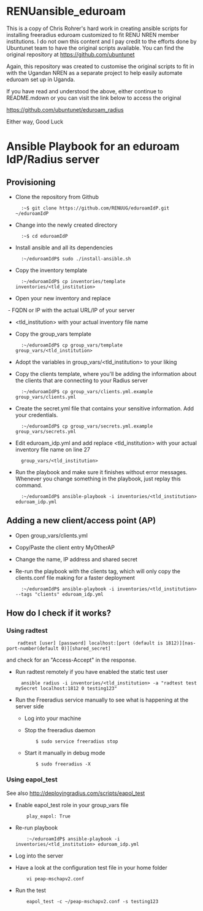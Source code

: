 # RENUansible_eduroam
This is a copy of Chris Rohrer's hard work in creating ansible scripts for installing freeradius eduroam customized to fit RENU NREN member institutions.
I do not own this content and I pay credit to the efforts done by Ubuntunet team to have the original scripts available. You can find the original repository at https://github.com/ubuntunet

Again, this repository was created to customise the original scripts to fit in with the Ugandan NREN as a separate project to help easily automate eduroam set up in Uganda.

If you have read and understood the above, either continue to README.mdown or you can visit the link below to access the original

https://github.com/ubuntunet/eduroam_radius

Either way, Good Luck

# Ansible Playbook for an eduroam IdP/Radius server

## Provisioning

- Clone the repository from Github

        :~$ git clone https://github.com/RENUUG/eduroamIdP.git ~/eduroamIdP

- Change into the newly created directory

        :~$ cd eduroamIdP

- Install ansible and all its dependencies

        :~/eduroamIdP$ sudo ./install-ansible.sh

- Copy the inventory template

        :~/eduroamIdP$ cp inventories/template inventories/<tld_institution>

- Open your new inventory and replace

  - FQDN or IP with the actual URL/IP of your server
  - <tld_institution> with your actual inventory file name

- Copy the group_vars template

        :~/eduroamIdP$ cp group_vars/template group_vars/<tld_institution>

- Adopt the variables in group_vars/<tld_institution> to your liking

- Copy the clients template, where you'll be adding the information about the clients that are connecting to your Radius server

        :~/eduroamIdP$ cp group_vars/clients.yml.example group_vars/clients.yml

- Create the secret.yml file that contains your sensitive information. Add your credentials.

        :~/eduroamIdP$ cp group_vars/secrets.yml.example group_vars/secrets.yml

- Edit eduroam_idp.yml and add replace <tld_institution> with your actual inventory file name on line 27

        group_vars/<tld_institution>

- Run the playbook and make sure it finishes without error messages. Whenever you change something in the playbook, just replay this command.

        :~/eduroamIdP$ ansible-playbook -i inventories/<tld_institution> eduroam_idp.yml

## Adding a new client/access point (AP)

- Open group_vars/clients.yml
- Copy/Paste the client entry MyOtherAP
- Change the name, IP address and shared secret
- Re-run the playbook with the clients tag, which will only copy the clients.conf file making for a faster deployment

        :~/eduroamIdP$ ansible-playbook -i inventories/<tld_institution> --tags "clients" eduroam_idp.yml


## How do I check if it works?

### Using radtest

        radtest [user] [password] localhost:[port (default is 1812)][nas-port-number(default 0)][shared_secret]

and check for an "Access-Accept" in the response.

- Run radtest remotely if you have enabled the static test user

        ansible radius -i inventories/<tld_institution> -a "radtest test mySecret localhost:1812 0 testing123"

- Run the Freeradius service manually to see what is happening at the server side

  - Log into your machine
  - Stop the freeradius daemon

            $ sudo service freeradius stop
  - Start it manually in debug mode

            $ sudo freeradius -X

### Using eapol_test

See also http://deployingradius.com/scripts/eapol_test

- Enable eapol_test role in your group_vars file

          play_eapol: True

- Re-run playbook

          :~/eduroamIdP$ ansible-playbook -i inventories/<tld_institution> eduroam_idp.yml          

- Log into the server
- Have a look at the configuration test file in your home folder

          vi peap-mschapv2.conf

- Run the test

          eapol_test -c ~/peap-mschapv2.conf -s testing123
